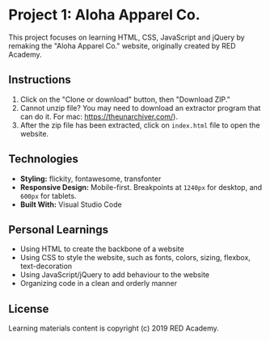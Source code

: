 # Project 1: Aloha Apparel Co.

This project focuses on learning HTML, CSS, JavaScript and jQuery by remaking the "Aloha Apparel Co." website, originally created by RED Academy.

## **Instructions**
1. Click on the "Clone or download" button, then "Download ZIP." 
2. Cannot unzip file? You may need to download an extractor program that can do it. For mac: https://theunarchiver.com/). 
3. After the zip file has been extracted, click on `index.html` file to open the website.

## **Technologies**
* **Styling:** flickity, fontawesome, transfonter
* **Responsive Design:** Mobile-first. Breakpoints at `1240px` for desktop, and `600px` for tablets.
* **Built With:** Visual Studio Code 

## **Personal Learnings**
* Using HTML to create the backbone of a website
* Using CSS to style the website, such as fonts, colors, sizing, flexbox, text-decoration
* Using JavaScript/jQuery to add behaviour to the website
* Organizing code in a clean and orderly manner

## **License**
Learning materials content is copyright (c) 2019 RED Academy. 
